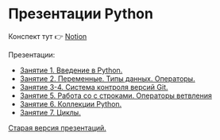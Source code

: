 # Презентации Python

Конспект тут 👉 [Notion](https://www.notion.so/Python-5d5598a4e632415083c1a2bab2207a9f)

Презентации:
- [Занятие 1. Введение в Python.](https://isys35.github.io/PythonPresents/presents/module1/lesson1/index.html)
- [Занятие 2. Переменные. Типы данных. Операторы.](https://isys35.github.io/PythonPresents/presents/module1/lesson2/index.html)
- [Занятие 3-4. Система контроля версий Git.](https://isys35.github.io/PythonPresents/presents/module1/lesson3-4/index.html)
- [Занятие 5. Работа со с строками. Операторы ветвления](https://isys35.github.io/PythonPresents/presents/module1/lesson5/index.html)
- [Занятие 6. Коллекции Python.](https://isys35.github.io/PythonPresents/presents/module1/lesson6/index.html)
- [Занятие 7. Циклы.](https://isys35.github.io/PythonPresents/presents/module1/lesson7/index.html)

[Старая версия презентаций.](https://isys35.github.io/pypresents/)


